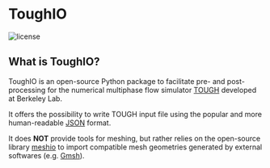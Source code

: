 # ToughIO
![license](https://img.shields.io/badge/LICENSE-MIT-green)


## What is ToughIO?

ToughIO is an open-source Python package to facilitate pre- and post-processing for the numerical multiphase flow simulator [TOUGH](https://tough.lbl.gov/) developed at Berkeley Lab.

It offers the possibility to write TOUGH input file using the popular and more human-readable [JSON](http://json.org/) format.

It does **NOT** provide tools for meshing, but rather relies on the open-source library [meshio](https://github.com/nschloe/meshio) to import compatible mesh geometries generated by external softwares (e.g. [Gmsh](http://gmsh.info/)).